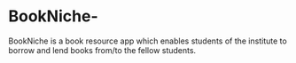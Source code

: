 # BookNiche-
BookNiche is a book resource app which enables students of the institute to borrow and
lend books from/to the fellow students.
